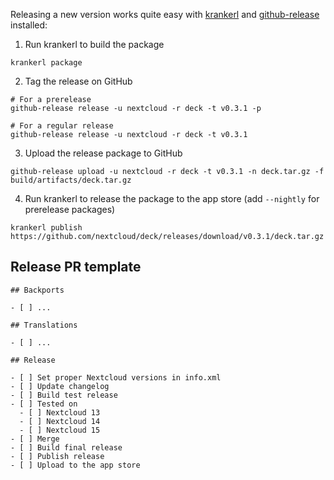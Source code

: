 Releasing a new version works quite easy with [krankerl](https://github.com/ChristophWurst/krankerl) and [github-release](https://github.com/aktau/github-release) installed:

1. Run krankerl to build the package

```
krankerl package
```

2. Tag the release on GitHub

```
# For a prerelease
github-release release -u nextcloud -r deck -t v0.3.1 -p

# For a regular release
github-release release -u nextcloud -r deck -t v0.3.1
```

3. Upload the release package to GitHub

```
github-release upload -u nextcloud -r deck -t v0.3.1 -n deck.tar.gz -f build/artifacts/deck.tar.gz
```

4. Run krankerl to release the package to the app store (add `--nightly` for prerelease packages)

```
krankerl publish https://github.com/nextcloud/deck/releases/download/v0.3.1/deck.tar.gz  
```

## Release PR template

```
## Backports

- [ ] ...

## Translations

- [ ] ...

## Release

- [ ] Set proper Nextcloud versions in info.xml
- [ ] Update changelog
- [ ] Build test release
- [ ] Tested on 
  - [ ] Nextcloud 13
  - [ ] Nextcloud 14
  - [ ] Nextcloud 15
- [ ] Merge
- [ ] Build final release
- [ ] Publish release
- [ ] Upload to the app store
```

